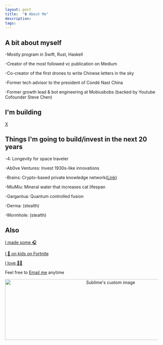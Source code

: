 ```yaml
---
layout: post
title:  "💲 About Me"
description: 
tags: 
---
```


## A bit about myself

-Mostly program in Swift, Rust, Haskell

-Creator of the most followed vc publication on Medium

-Co-creator of the first drones to write Chinese letters in the sky

-Former tech advisor to the president of Condé Nast China

-Former growth lead & bot engineering at Mobiusbobs (backed by Youtube Cofounder Steve Chen)


## I'm building

[X](https://www.producthunt.com/upcoming/xos)


## Things I'm going to build/invest in the next 20 years

-4: Longevity for space traveler

-Ab0ve Ventures: Invest 1930s-like innovations

-Brains: Crypto-based private knowledge network[(Link)](http://www.ab0ve.co/2040/12/01/knowledge-base.html)

-MiuMiu: Mineral water that increases cat lifespan

-Gargantua: Quantum controlled fusion

-Derma: (stealth)

-Wormhole: (stealth)



## Also

[I made some 🎧](https://soundcloud.com/archilab)

[I 💩 on kids on Fortnite](https://www.instagram.com/gho00sts/)

[I love 🏄🏼](https://vsco.co/allenleein/gallery)

Feel free to [Email me](mailto:allenleein@gmail.com) anytime

<p align="center">
  <img width="680" height="200" src="https://i.imgur.com/ZPW6LCD.png" alt="Sublime's custom image"/>
</p>




